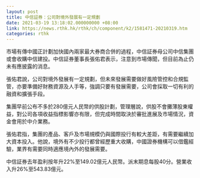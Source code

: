 ```yaml
---
layout: post
title: 中信証券：公司對境外發展有一定規劃
date: 2021-03-19 13:18:02.000000000 +08:00
link: https://news.rthk.hk/rthk/ch/component/k2/1581471-20210319.htm
categories: rthk
---
```


市場有傳中國正計劃加快國內兩家最大券商合併的過程，中信証券母公司中信集團或會收購中信建投。中信証券董事長張佑君表示，注意到市場傳聞，但目前為止仍未有應披露的消息。

張佑君說，公司對境外發展有一定規劃，但未來發展需要做好風險管控和合規監管，亦要準備好財務資源及人手等，強調只要有發展需要，公司會採取一切有利的融資和擴張手段。

集團早前公布不多於280億元人民幣的供股計劃，管理層說，供股不會攤薄股東權益，對公司各項收益指標影響亦有限，但完成時間取決於審批進展及市場情況，資金會用於中介業務。

張佑君指，集團的產品、客戶及市場規模仍與國際投行有較大差距，有需要繼續加大資本投入。他說，境外有不少投行都曾經歷重大收購，中國證券機構可以借鑑經驗，業界有需要同時適應境內外的發展需要。

中信証券去年盈利按年升22%至149.02億元人民幣。派末期息每股40分。營業收入升26%至543.83億元。
